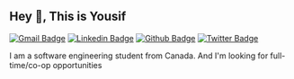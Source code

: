 ## Hey 👋, This is Yousif
[![Gmail Badge](https://img.shields.io/badge/-YousifZiTO@gmail.com-c14438?style=flat&logo=Gmail&logoColor=white&link=mailto:YousifZiTO@gmail.com)](mailto:YousifZiTO@gmail.com) 
[![Linkedin Badge](https://img.shields.io/badge/-YousifZiTO-0072b1?style=flat&logo=Linkedin&logoColor=white&link=https://www.linkedin.com/in/YousifZiTO/)](https://www.linkedin.com/in/YousifZiTO/) [![Github Badge](https://img.shields.io/badge/-YRZiTO-grey?style=flat&logo=github&logoColor=white&link=https://github.com/YRZiTO/)](https://www.github.com/YRZiTO/) [![Twitter Badge](https://img.shields.io/badge/-YousifZito-00acee?style=flat&logo=twitter&logoColor=white&link=https://twitter.com/YousifZito/)](https://www.twitter.com/YousifZito/) <p align='left'>I am a software engineering student from Canada.  And I'm looking for full-time/co-op opportunities</p>
<!--## Some of my Github Stats-->
<!--<p align=left> <img src=https://komarev.com/ghpvc/?username=YRZiTO alt=YRZiTO /> </p>-->

<!--[![Github stats](https://github-readme-stats.vercel.app/api?username=YRZiTO&show_icons=true&include_all_commits=true)](https://github.com/YRZiTO/github-readme-stats)-->
<!--[![Top Langs](https://github-readme-stats.vercel.app/api/top-langs/?username=YRZiTO&layout=compact)](https://github.com/YRZiTO/github-readme-stats)-->
